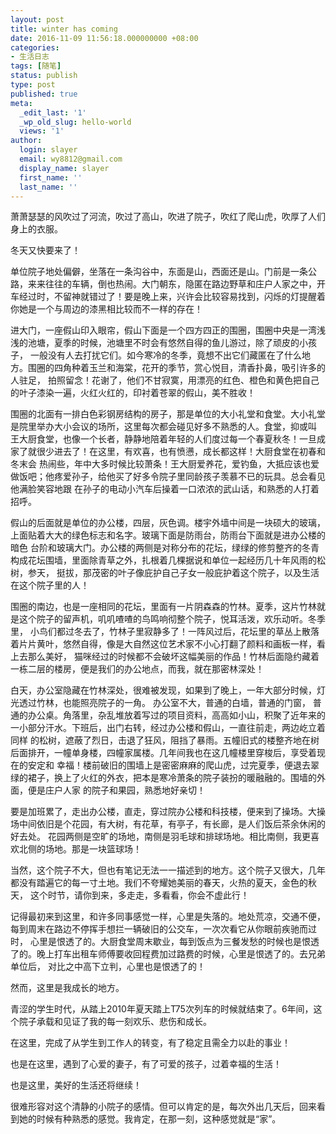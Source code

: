 ```yaml
---
layout: post
title: winter has coming
date: 2016-11-09 11:56:18.000000000 +08:00
categories:
- 生活日志
tags: [随笔]
status: publish
type: post
published: true
meta:
  _edit_last: '1'
  _wp_old_slug: hello-world
  views: '1'
author:
  login: slayer
  email: wy8812@gmail.com
  display_name: slayer
  first_name: ''
  last_name: ''
---
```


<!-- more -->

萧萧瑟瑟的风吹过了河流，吹过了高山，吹进了院子，吹红了爬山虎，吹厚了人们身上的衣服。

冬天又快要来了！

单位院子地处偏僻，坐落在一条沟谷中，东面是山，西面还是山。门前是一条公路，来来往往的车辆，倒也热闹。大门朝东，隐匿在路边野草和庄户人家之中，开车经过时，不留神就错过了！要是晚上来，兴许会比较容易找到，闪烁的灯提醒着你她是一个与周边的漆黑相比较而不一样的存在！

进大门，一座假山印入眼帘，假山下面是一个四方四正的围圈，围圈中央是一湾浅浅的池塘，夏季的时候，池塘里不时会有悠然自得的鱼儿游过，除了顽皮的小孩子，
一般没有人去打扰它们。如今寒冷的冬季，竟想不出它们藏匿在了什么地方。围圈的四角种着玉兰和海棠，花开的季节，赏心悦目，清香扑鼻，吸引许多的人驻足，
拍照留念！花谢了，他们不甘寂寞，用漂亮的红色、橙色和黄色把自己的叶子漆染一遍，火红火红的，印衬着苍翠的假山，美不胜收！

围圈的北面有一排白色彩钢房结构的房子，那是单位的大小礼堂和食堂。大小礼堂是院里举办大小会议的场所，这里每次都会碰见好多不熟悉的人。食堂，抑或叫
王大厨食堂，也像一个长者，静静地陪着年轻的人们度过每一个春夏秋冬！一旦成家了就很少进去了！在这里，有欢喜，也有愤懑，成长都这样！大厨食堂在初春和冬末会
热闹些，年中大多时候比较萧条！王大厨爱养花，爱钓鱼，大抵应该也爱做饭吧；他疼爱孙子，给他买了好多令院子里同龄孩子羡慕不已的玩具。总会看见他满脸笑容地跟
在孙子的电动小汽车后操着一口浓浓的武山话，和熟悉的人打着招呼。

假山的后面就是单位的办公楼，四层，灰色调。楼宇外墙中间是一块硕大的玻璃，上面贴着大大的绿色标志和名字。玻璃下面是防雨台，防雨台下面就是进办公楼的暗色
台阶和玻璃大门。办公楼的两侧是对称分布的花坛，绿绿的修剪整齐的冬青构成花坛围墙，里面除青草之外，扎根着几棵据说和单位一起经历几十年风雨的松树，参天，
挺拔，那茂密的叶子像庇护自己子女一般庇护着这个院子，以及生活在这个院子里的人！

围圈的南边，也是一座相同的花坛，里面有一片阴森森的竹林。夏季，这片竹林就是这个院子的留声机，叽叽喳喳的鸟鸣响彻整个院子，悦耳活泼，欢乐动听。冬季里，
小鸟们都过冬去了，竹林子里寂静多了！一阵风过后，花坛里的草丛上散落着片片黄叶，悠然自得，像是大自然这位艺术家不小心打翻了颜料和画板一样，看上去那么美好，
猫咪经过的时候都不会破坏这幅美丽的作品！竹林后面隐约藏着一栋二层的楼房，便是我们的办公地点，而我，就在那密林深处！

白天，办公室隐藏在竹林深处，很难被发现，如果到了晚上，一年大部分时候，灯光透过竹林，也能照亮院子的一角。 办公室不大，普通的白墙，普通的门窗，
普通的办公桌。角落里，杂乱堆放着写过的项目资料，高高如小山，积聚了近年来的一小部分汗水。下班后，出门右转，经过办公楼和假山，一直往前走，两边屹立着同样
的松树，遮蔽了烈日，击退了狂风，阻挡了暴雨。五幢旧式的楼整齐地在树后面排开，一幢单身楼，四幢家属楼。几年间我也在这几幢楼里穿梭后，享受着现在的安定和
幸福！楼前破旧的围墙上是密密麻麻的爬山虎，过完夏季，便退去翠绿的裙子，换上了火红的外衣，把本是寒冷萧条的院子装扮的暖融融的。围墙的外面，便是庄户人家
的院子和果园，熟悉地好亲切！

要是加班累了，走出办公楼，直走，穿过院办公楼和科技楼，便来到了操场。大操场中间依旧是个花园，有大树，有花草，有亭子，有长廊，是人们饭后茶余休闲的好去处。
花园两侧是空旷的场地，南侧是羽毛球和排球场地。相比南侧，我更喜欢北侧的场地。那是一块篮球场！

当然，这个院子不大，但也有笔记无法一一描述到的地方。这个院子又很大，几年都没有踏遍它的每一寸土地。我们不夸耀她美丽的春天，火热的夏天，金色的秋天，
这个时节，请你到来，多走走，多看看，你会不虚此行！

记得最初来到这里，和许多同事感觉一样，心里是失落的。地处荒凉，交通不便，每到周末在路边不停挥手想拦一辆破旧的公交车，一次次看它从你眼前疾驰而过时，
心里是恨透了的。大厨食堂周末歇业，每到饭点为三餐发愁的时候也是恨透了的。晚上打车出租车师傅要收回程费加过路费的时候，心里是恨透了的。去兄弟单位后，
对比之中高下立判，心里也是恨透了的！

然而，这里是我成长的地方。

青涩的学生时代，从踏上2010年夏天踏上T75次列车的时候就结束了。6年间，这个院子承载和见证了我的每一刻欢乐、悲伤和成长。

在这里，完成了从学生到工作人的转变，有了稳定且需全力以赴的事业！

也是在这里，遇到了心爱的妻子，有了可爱的孩子，过着幸福的生活！

也是这里，美好的生活还将继续！

很难形容对这个清静的小院子的感情。但可以肯定的是，每次外出几天后，回来看到她的时候有种熟悉的感觉。我肯定，在那一刻，这种感觉就是“家”。

